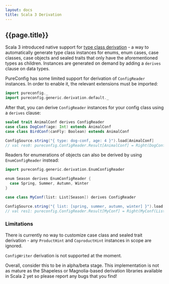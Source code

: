 ```yaml
---
layout: docs
title: Scala 3 Derivation
---
```


## {{page.title}}

Scala 3 introduced native support for
[type class derivation](https://dotty.epfl.ch/docs/reference/contextual/derivation.html) - a way to automatically
generate type class instances for enums, enum cases, case classes, case objects and sealed traits that only have the
aforementioned types as children. Instances are generated on demand by adding a `derives` clause on data types.

PureConfig has some limited support for derivation of `ConfigReader` instances. In order to enable it, the relevant
extensions must be imported:

```scala
import pureconfig._
import pureconfig.generic.derivation.default._
```

After that, you can derive `ConfigReader` instances for your config class using a `derives` clause:

```scala
sealed trait AnimalConf derives ConfigReader
case class DogConf(age: Int) extends AnimalConf
case class BirdConf(canFly: Boolean) extends AnimalConf

ConfigSource.string("{ type: dog-conf, age: 4 }").load[AnimalConf]
// val res0: pureconfig.ConfigReader.Result[AnimalConf] = Right(DogConf(4))
```

Readers for enumerations of objects can also be derived by using `EnumConfigReader` instead:

```scala
import pureconfig.generic.derivation.EnumConfigReader

enum Season derives EnumConfigReader {
  case Spring, Summer, Autumn, Winter
}

case class MyConf(list: List[Season]) derives ConfigReader

ConfigSource.string("{ list: [spring, summer, autumn, winter] }").load[MyConf]
// val res1: pureconfig.ConfigReader.Result[MyConf] = Right(MyConf(List(Spring, Summer, Autumn, Winter)))
```

### Limitations

There is currently no way to customize case class and sealed trait derivation - any `ProductHint` and `CoproductHint`
instances in scope are ignored. 

`ConfigWriter` derivation is not supported at the moment.

Overall, consider this to be in alpha/beta stage. This implementation is not as mature as the Shapeless or
Magnolia-based derivation libraries available in Scala 2 yet so please report any bugs that you find!
